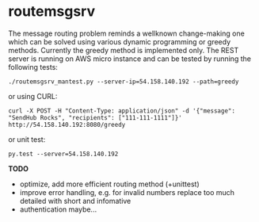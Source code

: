 # routemsgsrv

The message routing problem reminds a wellknown change-making one which can be solved using various dynamic programming or greedy methods.
Currently the greedy method is implemented only.
The REST server is running on AWS micro instance and can be tested by running the following tests:

```
./routemsgsrv_mantest.py --server-ip=54.158.140.192 --path=greedy
```

or using CURL: 
```
curl -X POST -H "Content-Type: application/json" -d '{"message": "SendHub Rocks", "recipients": ["111-111-1111"]}' http://54.158.140.192:8080/greedy
```

or unit test:
```
py.test --server=54.158.140.192
```

**TODO**
* optimize, add more efficient routing method (+unittest)
* improve error handling, e.g. for invalid numbers replace too much detailed with short and infomative 
* authentication maybe...
